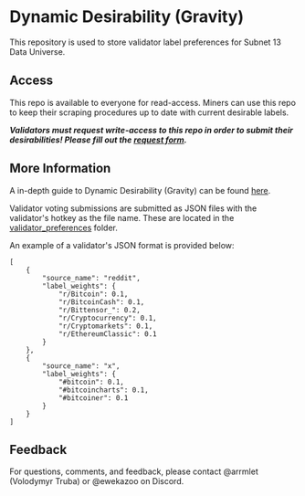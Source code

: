 # Dynamic Desirability (Gravity)

This repository is used to store validator label preferences for Subnet 13 Data Universe. 

## Access

This repo is available to everyone for read-access. Miners can use this repo to keep their scraping procedures up to date with current desirable labels. 

***Validators must request write-access to this repo in order to submit their desirabilities! Please fill out the [request form](https://forms.gle/UMNwXxXaF96zZvgw8).***

## More Information

A in-depth guide to Dynamic Desirability (Gravity) can be found [here](https://github.com/macrocosm-os/data-universe/blob/main/docs/dynamic_desirability.md). 

Validator voting submissions are submitted as JSON files with the validator's hotkey as the file name. These are located in the [validator_preferences](https://github.com/macrocosm-os/gravity/tree/main/validator_preferences) folder. 

An example of a validator's JSON format is provided below: 
```
[
    {
        "source_name": "reddit",
        "label_weights": {
            "r/Bitcoin": 0.1,
            "r/BitcoinCash": 0.1,
            "r/Bittensor_": 0.2,
            "r/Cryptocurrency": 0.1,
            "r/Cryptomarkets": 0.1,
            "r/EthereumClassic": 0.1
        }
    },
    {
        "source_name": "x",
        "label_weights": {
            "#bitcoin": 0.1,
            "#bitcoincharts": 0.1,
            "#bitcoiner": 0.1
        }
    }
]
```

## Feedback

For questions, comments, and feedback, please contact @arrmlet (Volodymyr Truba) or @ewekazoo on Discord.
